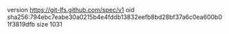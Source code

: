 version https://git-lfs.github.com/spec/v1
oid sha256:794ebc7eabe30a0215b4e4fddb13832eefb8bd28bf37a6c0ea600b01f3819dfb
size 1031
